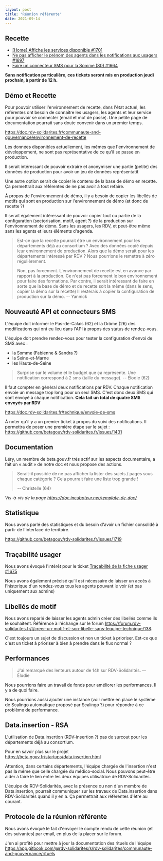 ```yaml
---
layout: post
title: "Réunion référente"
date: 2021-09-14
---
```


## Recette

- [ [Home] Affiche les services disponible #1701 ](https://github.com/betagouv/rdv-solidarites.fr/issues/1701)
- [ Ne pas afficher le prénom des agents dans les notifications aux usagers #1697 ](https://github.com/betagouv/rdv-solidarites.fr/issues/1697)
- [ Faire un connecteur SMS pour la Somme (80) #1664 ](https://github.com/betagouv/rdv-solidarites.fr/issues/1664)

**Sans notification particulière, ces tickets seront mis en production jeudi prochain, à partir de 12 h.**

## Démo et Recette

Pour pouvoir utiliser l'environnement de recette, dans l'état actuel, les référentes ont besoin de connaître les usagers, les agents et leur service pour pouvoir se connecter (email et mot de passe). Une petite page de documentation pourrait sans doute convenir dans un premier temps.

https://doc.rdv-solidarites.fr/communaute-and-gouvernance/environnement-de-recette

Les données disponibles actuellement, les mêmes que l'environnement de développement, ne sont pas représentative de ce qu'il se passe en production.

Il serait intéressant de pouvoir extraire et anonymiser une partie (petite) des données de production pour avoir un jeu de données représentatif.

Une autre option serait de copier le contenu de la base de démo en recette. Ça permettrait aux référentes de ne pas avoir à tout refaire.

À propos de l'environnement de démo, il y a besoin de copier les libellés de motifs qui sont en production sur l'environnement de démo (et donc de recette ?)

Il serait également intéressant de pouvoir copier tout ou partie de la configuration (sectorisation, motif, agent ?) de la production sur l'environnement de démo. Sans les usagers, les RDV, et peut-être même sans les agents et leurs éléments d'agenda.

> Est-ce que la recette pourrait être un environnement pour les départements déjà au consortium ? Avec des données copié depuis leur environnement de production.
> Alors que la démo serait pour les départements intéressé par RDV ? Nous pourrions le remettre à zéro régulièrement.
>
> Non, pas forcement. L'environnement de recette est en avance par rapport à la production. Ce n'est pas forcement le bon environnement pour faire des formations.
> Par contre, il serait intéressant de faire en sorte que la base de démo et de recette soit la même (dans le sens, copier la démo sur la recette)
> Il resterais à copier la configuration de production sur la démo.
> -- Yannick

## Nouveauté API et connecteurs SMS

L'équipe doit informer le Pas-de-Calais (62) et la Drôme (26) des modifications qui ont eu lieu dans l'API à propos des status de rendez-vous.

L'équipe doit prendre rendez-vous pour tester la configuration d'envoi de SMS avec :
- la Somme (Fabienne & Sandra ?)
- la Seine-et-Marne 
- les Hauts-de-Seine

> Surprise sur le volume et le budget que ça représente. Une notification correspond à 2 sms (taille du message).
> -- Élodie (62)

Il faut compter en général deux notifications par RDV. Chaque notification envoie un message trop long pour un seul SMS. C'est donc deux SMS qui sont envoyé à chaque notification. **Cela fait un total de quatre SMS envoyés par RDV**

https://doc.rdv-solidarites.fr/technique/envoie-de-sms

À noter qu'il y a un premier ticket à propos du suivi des notifications. Il permettra de poser une première étape sur le sujet : https://github.com/betagouv/rdv-solidarites.fr/issues/1431

## Documentation

Léry, un membre de beta.gouv.fr très actif sur les aspects documentaire, a fait un « audit » de notre doc et nous propose des actions.

> Serait-il possible de ne pas afficher la lister des sujets / pages sous chaque catégorie ? Cela pourrait faire une liste trop grande !
> 
> -- Christelle (64)

_Vis-à-vis de la page https://doc.incubateur.net/template-de-doc/_

## Statistique

Nous avons parlé des statistiques et du besoin d'avoir un fichier consolidé à partir de l'interface de territoire.

https://github.com/betagouv/rdv-solidarites.fr/issues/1719

## Traçabilité usager

Nous avons évoqué l'intérêt pour le ticket [Traçabilité de la fiche usager #1675](https://github.com/betagouv/rdv-solidarites.fr/issues/1675)

Nous avons également précisé qu'il est nécessaire de laisser un accès à l'historique d'un rendez-vous tous les agents pouvant le voir (et pas uniquement aux admins)

## Libellés de motif

Nous avons reparlé de laisser les agents admin créer des libellés comme ils le souhaitent. Référence à l'échange sur le forum https://forum.rdv-solidarites.fr/t/creer-un-motif-et-son-libelle-sans-lequipe-technique/138.

C'est toujours un sujet de discussion et non un ticket à prioriser. Est-ce que c'est un ticket à prioriser à bien à prendre dans le flux normal ?

## Performances

> J'ai remarqué des lenteurs autour de 14h sur RDV-Solidarités.
> -- Élodie

Nous pourrions faire un travail de fonds pour améliorer les performances. Il y a de quoi faire.

Nous pourrions aussi ajouter une instance (voir mettre en place le système de Scalingo automatique proposé par Scalingo ?) pour répondre à ce problème de performance.

## Data.insertion - RSA

L'utilisation de Data.insertion (RDV-insertion ?) pas de surcout pour les départements déjà au consortium.

Pour en savoir plus sur le projet https://beta.gouv.fr/startups/data.insertion.html

Attention, dans certains départements, l'équipe chargée de l'insertion n'est pas la même que celle chargée du médico-social. Nous pouvons peut-être aider à faire le lien entre les deux équipes utilisatrice de RDV-Solidarités.

L'équipe de RDV-Solidarités, avec la présence ou non d'un membre de Data.insertion, pourrait communiquer sur les travaux de Data.insertion dans RDV-Solidarités quand il y en a. Ça permettrait aux référentes d'être au courant.

## Protocole de la réunion référente

Nous avons évoqué le fait d'envoyer le compte rendu de cette réunion (et des suivantes) par email, en plus de la placer sur le forum.

J'en ai profité pour mettre à jour la documentation des rituels de l'équipe https://app.gitbook.com/@rdv-solidarites/s/rdv-solidarites/communaute-and-gouvernance/rituels